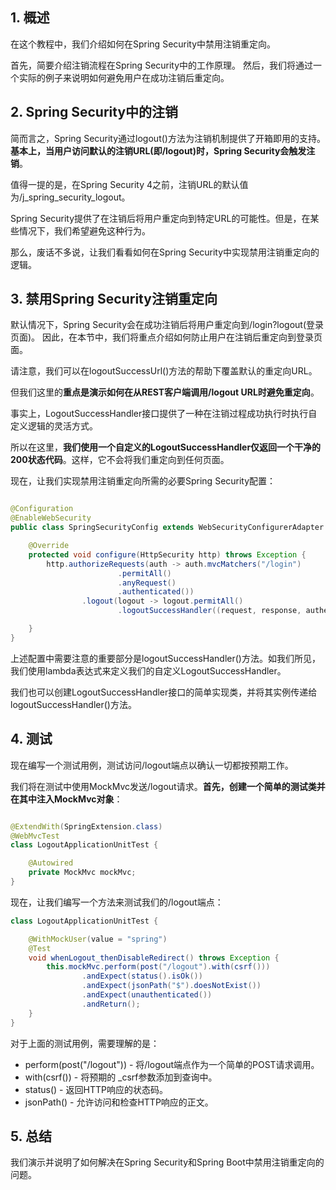 ## 1. 概述

在这个教程中，我们介绍如何在Spring Security中禁用注销重定向。

首先，简要介绍注销流程在Spring Security中的工作原理。
然后，我们将通过一个实际的例子来说明如何避免用户在成功注销后重定向。

## 2. Spring Security中的注销

简而言之，Spring Security通过logout()方法为注销机制提供了开箱即用的支持。
**基本上，当用户访问默认的注销URL(即/logout)时，Spring Security会触发注销**。

值得一提的是，在Spring Security 4之前，注销URL的默认值为/j_spring_security_logout。

Spring Security提供了在注销后将用户重定向到特定URL的可能性。但是，在某些情况下，我们希望避免这种行为。

那么，废话不多说，让我们看看如何在Spring Security中实现禁用注销重定向的逻辑。

## 3. 禁用Spring Security注销重定向

默认情况下，Spring Security会在成功注销后将用户重定向到/login?logout(登录页面)。
因此，在本节中，我们将重点介绍如何防止用户在注销后重定向到登录页面。

请注意，我们可以在logoutSuccessUrl()方法的帮助下覆盖默认的重定向URL。

但我们这里的**重点是演示如何在从REST客户端调用/logout URL时避免重定向**。

事实上，LogoutSuccessHandler接口提供了一种在注销过程成功执行时执行自定义逻辑的灵活方式。

所以在这里，**我们使用一个自定义的LogoutSuccessHandler仅返回一个干净的200状态代码**。这样，它不会将我们重定向到任何页面。

现在，让我们实现禁用注销重定向所需的必要Spring Security配置：

```java

@Configuration
@EnableWebSecurity
public class SpringSecurityConfig extends WebSecurityConfigurerAdapter {

    @Override
    protected void configure(HttpSecurity http) throws Exception {
        http.authorizeRequests(auth -> auth.mvcMatchers("/login")
                        .permitAll()
                        .anyRequest()
                        .authenticated())
                .logout(logout -> logout.permitAll()
                        .logoutSuccessHandler((request, response, authentication) -> response.setStatus(HttpServletResponse.SC_OK)));

    }
}
```

上述配置中需要注意的重要部分是logoutSuccessHandler()方法。如我们所见，我们使用lambda表达式来定义我们的自定义LogoutSuccessHandler。

我们也可以创建LogoutSuccessHandler接口的简单实现类，并将其实例传递给logoutSuccessHandler()方法。

## 4. 测试

现在编写一个测试用例，测试访问/logout端点以确认一切都按预期工作。

我们将在测试中使用MockMvc发送/logout请求。**首先，创建一个简单的测试类并在其中注入MockMvc对象**：

```java

@ExtendWith(SpringExtension.class)
@WebMvcTest
class LogoutApplicationUnitTest {

    @Autowired
    private MockMvc mockMvc;
}
```

现在，让我们编写一个方法来测试我们的/logout端点：

```java
class LogoutApplicationUnitTest {

    @WithMockUser(value = "spring")
    @Test
    void whenLogout_thenDisableRedirect() throws Exception {
        this.mockMvc.perform(post("/logout").with(csrf()))
                .andExpect(status().isOk())
                .andExpect(jsonPath("$").doesNotExist())
                .andExpect(unauthenticated())
                .andReturn();
    }
}
```

对于上面的测试用例，需要理解的是：

+ perform(post("/logout")) - 将/logout端点作为一个简单的POST请求调用。
+ with(csrf()) - 将预期的 _csrf参数添加到查询中。
+ status() - 返回HTTP响应的状态码。
+ jsonPath() - 允许访问和检查HTTP响应的正文。

## 5. 总结

我们演示并说明了如何解决在Spring Security和Spring Boot中禁用注销重定向的问题。